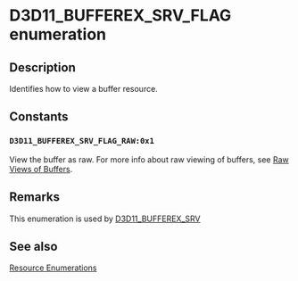 # D3D11_BUFFEREX_SRV_FLAG enumeration

## Description

Identifies how to view a buffer resource.

## Constants

### `D3D11_BUFFEREX_SRV_FLAG_RAW:0x1`

View the buffer as raw. For more info about raw viewing of buffers, see [Raw Views of Buffers](https://learn.microsoft.com/windows/desktop/direct3d11/overviews-direct3d-11-resources-intro).

## Remarks

This enumeration is used by [D3D11_BUFFEREX_SRV](https://learn.microsoft.com/windows/desktop/api/d3d11/ns-d3d11-d3d11_bufferex_srv)

## See also

[Resource Enumerations](https://learn.microsoft.com/windows/desktop/direct3d11/d3d11-graphics-reference-resource-enums)